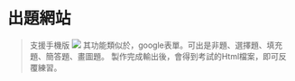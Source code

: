 # 出題網站
> 支援手機版
![](https://i.imgur.com/DC6kA9A.png)
其功能類似於，google表單。可出是非題、選擇題、填充題、簡答題、畫圖題。
製作完成輸出後，會得到考試的Html檔案，即可反覆練習。
